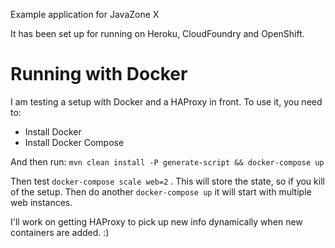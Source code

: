 Example application for JavaZone X

It has been set up for running on Heroku, CloudFoundry and OpenShift.

# Running with Docker
I am testing a setup with Docker and a HAProxy in front. To use it, you need to:

* Install Docker
* Install Docker Compose

And then run: ```mvn clean install -P generate-script && docker-compose up```

Then test ```docker-compose scale web=2``` . This will store the state, so if you kill of the setup. Then do another ```docker-compose up``` it will start with multiple web instances.

I'll work on getting HAProxy to pick up new info dynamically when new containers are added. :)